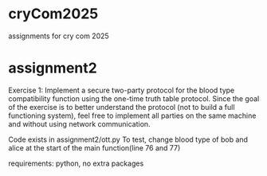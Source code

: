 # cryCom2025
assignments for cry com 2025

# assignment2

Exercise 1: Implement a secure two-party protocol for the blood type compatibility function using the one-time truth table protocol. Since the goal of the exercise is to better understand the protocol (not to build a full functioning system), feel free to implement all parties on the same machine and without using network communication.

Code exists in assignment2/ott.py
To test, change blood type of bob and alice at the start of the main function(line 76 and 77)

requirements: python, no extra packages 